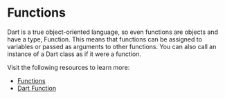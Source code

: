 # Functions

Dart is a true object-oriented language, so even functions are objects and have a type, Function. This means that functions can be assigned to variables or passed as arguments to other functions. You can also call an instance of a Dart class as if it were a function.

Visit the following resources to learn more:

- [Functions](https://dart.dev/guides/language/language-tour#functions)
- [Dart Function](https://www.javatpoint.com/dart-function)